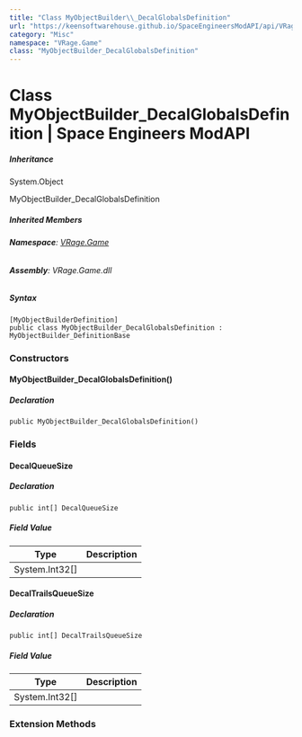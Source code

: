 ```yaml
---
title: "Class MyObjectBuilder\\_DecalGlobalsDefinition"
url: "https://keensoftwarehouse.github.io/SpaceEngineersModAPI/api/VRage.Game.MyObjectBuilder_DecalGlobalsDefinition.html"
category: "Misc"
namespace: "VRage.Game"
class: "MyObjectBuilder_DecalGlobalsDefinition"
---
```


# Class MyObjectBuilder\_DecalGlobalsDefinition | Space Engineers ModAPI

##### Inheritance

System.Object

MyObjectBuilder\_DecalGlobalsDefinition

##### Inherited Members

###### **Namespace**: [VRage.Game](https://keensoftwarehouse.github.io/SpaceEngineersModAPI/api/VRage.Game.html)

###### **Assembly**: VRage.Game.dll

##### Syntax

```
[MyObjectBuilderDefinition]
public class MyObjectBuilder_DecalGlobalsDefinition : MyObjectBuilder_DefinitionBase
```

### [](#constructors)Constructors

#### [](#VRage_Game_MyObjectBuilder_DecalGlobalsDefinition__ctor)MyObjectBuilder\_DecalGlobalsDefinition()

##### Declaration

```
public MyObjectBuilder_DecalGlobalsDefinition()
```

### [](#fields)Fields

#### [](#VRage_Game_MyObjectBuilder_DecalGlobalsDefinition_DecalQueueSize)DecalQueueSize

##### Declaration

```
public int[] DecalQueueSize
```

##### Field Value

| Type | Description |
| --- | --- |
| System.Int32\[\] |     |

#### [](#VRage_Game_MyObjectBuilder_DecalGlobalsDefinition_DecalTrailsQueueSize)DecalTrailsQueueSize

##### Declaration

```
public int[] DecalTrailsQueueSize
```

##### Field Value

| Type | Description |
| --- | --- |
| System.Int32\[\] |     |

### [](#extensionmethods)Extension Methods